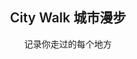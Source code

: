 <p align="center">
  <h2 align="center" style="font-weight: 600">City Walk 城市漫步</h2>
</p>

<p align="center"> 记录你走过的每个地方</p>
